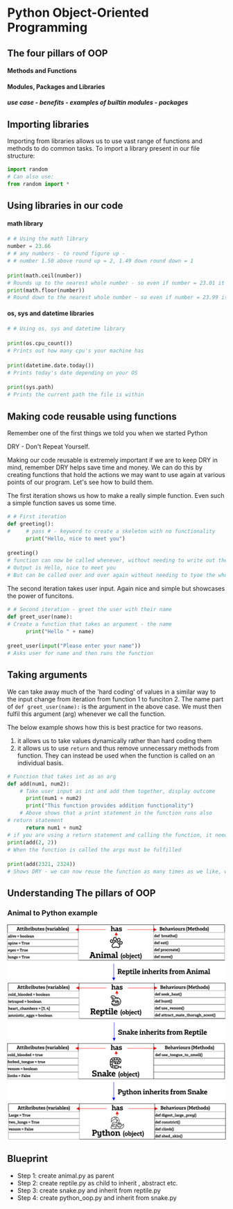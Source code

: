 # Python Object-Oriented Programming
## The four pillars of OOP
#### Methods and Functions
#### Modules, Packages and Libraries

##### use case - benefits - examples of builtin modules - packages

## Importing libraries
Importing from libraries allows us to use vast range of functions and methods to do common tasks. To import a library present in our file structure:
```python
import random
# Can also use:
from random import *
```
## Using libraries in our code
#### math library 
```python
# # Using the math library
number = 23.66
# # any numbers - to round figure up -
# # number 1.50 above round up = 2, 1.49 down round down = 1

print(math.ceil(number)) 
# Rounds up to the nearest whole number - so even if number = 23.01 it will output 24
print(math.floor(number)) 
# Round down to the nearest whole number - so even if number = 23.99 it will output 23
```
#### os, sys and datetime libraries
```python
# # Using os, sys and datetime library

print(os.cpu_count()) 
# Prints out how many cpu's your machine has

print(datetime.date.today()) 
# Prints today's date depending on your OS

print(sys.path) 
# Prints the current path the file is within
```
## Making code reusable using functions
Remember one of the first things we told you when we started Python

DRY - Don't Repeat Yourself.

Making our code reusable is extremely important if we are to keep DRY in mind, remember DRY helps save time and money. We can do this by creating functions that hold the actions we may want to use again at various points of our program. Let's see how to build them.


The first iteration shows us how to make a really simple function. Even such a simple function saves us some time.
```python
# # First iteration
def greeting():
#     # pass # - keyword to create a skeleton with no functionality
      print("Hello, nice to meet you")

greeting() 
# function can now be called whenever, without needing to write out the logic every time
# Output is Hello, nice to meet you
# But can be called over and over again without needing to tyoe the whole print statement again.
```

The second iteration takes user input. Again nice and simple but showcases the power of funcitons.

```python
# # Second iteration - greet the user with their name
def greet_user(name): 
# Create a function that takes an argument - the name
      print("Hello " + name)

greet_user(input("Please enter your name"))
# Asks user for name and then runs the function
```
## Taking arguments
We can take away much of the 'hard coding' of values in a similar way to the input change from iteration from function 1 to funciton 2. The name part of `def greet_user(name):` is the argument in the above case. We must then fulfil this argument (arg) whenever we call the function.

The below example shows how this is best practice for two reasons.
1. it allows us to take values dynamically rather than hard coding them
2. it allows us to use `return` and thus remove unnecessary methods from function. They can instead be used when the function is called on an individual basis.

```python
# Function that takes int as an arg
def add(num1, num2): 
    # Take user input as int and add them together, display outcome
      print(num1 + num2)
      print("This function provides addition functionality") 
    # Above shows that a print statement in the function runs also
# return statement
      return num1 + num2
# if you are using a return statement and calling the function, it needs to be in a print statement:
print(add(2, 2)) 
# When the function is called the args must be fulfilled

print(add(2321, 2324)) 
# Shows DRY - we can now reuse the function as many times as we like, with new args

```
## Understanding The pillars of OOP
### Animal to Python example
![](https://github.com/LSF970/eng130_python_oop/blob/main/images/OOP_Python.png)


## Blueprint
 
- Step 1: create animal.py as parent
- Step 2: create reptile.py as child to inherit , abstract etc.
- Step 3: create snake.py and inherit from reptile.py
- Step 4: create python_oop.py and inherit from snake.py



